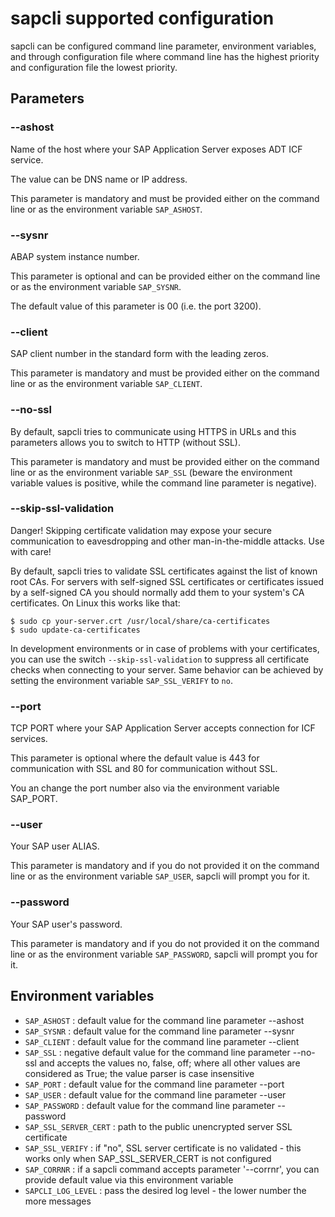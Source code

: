 # sapcli supported configuration

sapcli can be configured command line parameter, environment variables, and
through configuration file where command line has the highest priority and
configuration file the lowest priority.

## Parameters

### --ashost

Name of the host where your SAP Application Server exposes ADT ICF service.

The value can be DNS name or IP address.

This parameter is mandatory and must be provided either on the command line
or as the environment variable `SAP_ASHOST`.

### --sysnr

ABAP system instance number.

This parameter is optional and can be provided either on the command line
or as the environment variable `SAP_SYSNR`.

The default value of this parameter is 00 (i.e. the port 3200).

### --client

SAP client number in the standard form with the leading zeros.

This parameter is mandatory and must be provided either on the command line
or as the environment variable `SAP_CLIENT`.

### --no-ssl

By default, sapcli tries to communicate using HTTPS in URLs and this parameters
allows you to switch to HTTP (without SSL).

This parameter is mandatory and must be provided either on the command line or
as the environment variable `SAP_SSL` (beware the environment variable values
is positive, while the command line parameter is negative).

### --skip-ssl-validation

Danger! Skipping certificate validation may expose your secure communication to
eavesdropping and other man-in-the-middle attacks. Use with care!

By default, sapcli tries to validate SSL certificates against the list of known
root CAs. For servers with self-signed SSL certificates or certificates issued
by a self-signed CA you should normally add them to your system's CA
certificates. On Linux this works like that:

```
$ sudo cp your-server.crt /usr/local/share/ca-certificates
$ sudo update-ca-certificates
```

In development environments or in case of problems with your certificates, you
can use the switch `--skip-ssl-validation` to suppress all certificate checks
when connecting to your server. Same behavior can be achieved by setting the
environment variable `SAP_SSL_VERIFY` to `no`.

### --port

TCP PORT where your SAP Application Server accepts connection for ICF services.

This parameter is optional where the default value is 443 for communication
with SSL and 80 for communication without SSL.

You an change the port number also via the environment variable SAP_PORT.

### --user

Your SAP user ALIAS.

This parameter is mandatory and if you do not provided it on the command line
or as the environment variable `SAP_USER`, sapcli will prompt you for it.

### --password

Your SAP user's password.

This parameter is mandatory and if you do not provided it on the command line
or as the environment variable `SAP_PASSWORD`, sapcli will prompt you for it.

## Environment variables

- `SAP_ASHOST` : default value for the command line parameter --ashost
- `SAP_SYSNR` : default value for the command line parameter --sysnr
- `SAP_CLIENT` : default value for the command line parameter --client
- `SAP_SSL` : negative default value for the command line parameter --no-ssl
   and accepts the values no, false, off; where all other values are considered as True;
   the value parser is case insensitive
- `SAP_PORT` : default value for the command line parameter --port
- `SAP_USER` : default value for the command line parameter --user
- `SAP_PASSWORD` : default value for the command line parameter --password
- `SAP_SSL_SERVER_CERT` : path to the public unencrypted server SSL certificate
- `SAP_SSL_VERIFY` : if "no", SSL server certificate is no validated - this works only when SAP_SSL_SERVER_CERT is not configured
- `SAP_CORRNR` : if a sapcli command accepts parameter '--corrnr', you can provide default value via this environment variable
- `SAPCLI_LOG_LEVEL` : pass the desired log level - the lower number the more messages
